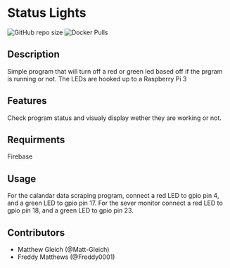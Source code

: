 # Status Lights

![GitHub repo size](https://img.shields.io/github/repo-size/ghsapp/status-lights)
![Docker Pulls](https://img.shields.io/docker/pulls/goffstown-sports-app/Status-Lights)

## Description
Simple program that will turn off a red or green led based off if the prgram is running or not. The LEDs are hooked up to a Raspberry Pi 3

## Features
Check program status and visualy display wether they are working or not.

## Requirments
Firebase

## Usage
For the calandar data scraping program, connect a red LED to gpio pin 4, and a green LED to gpio pin 17. For the sever monitor connect a red LED to gpio pin 18, and a green LED to gpio pin 23.

## Contributors
- Matthew Gleich (@Matt-Gleich)
- Freddy Matthews (@Freddy0001)
